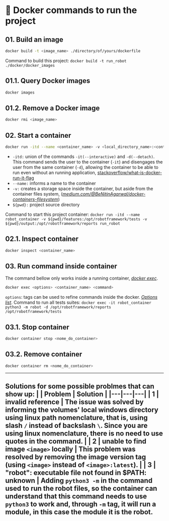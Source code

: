 # 🐳 Docker commands to run the project
## 01. Build an image
```bash
docker build -t <image_name> ./directory/of/yours/dockerfile
```
Command to build this project: `docker build -t run_robot ./docker/docker_images`

## 01.1. Query Docker images
```bash
docker images
```

## 01.2. Remove a Docker image
```bash
docker rmi <image_name>
```

## 02. Start a container
```bash
docker run -itd --name <container_name> -v <local_directory_name>:<container_directory_name> <image_name>
```
* `-itd:` union of the commands `-it(--interactive)` and `-d(--detach)`. This command sends the user to the container (`-it`) and disengages the user from the same container (`-d`), allowing the container to be able to run even without an running application, [stackoverflow/what-is-docker-run-it-flag](https://stackoverflow.com/questions/48368411/what-is-docker-run-it-flag)
* `--name:` informs a name to the container
* `-v:` creates a storage space inside the container, but aside from the container files system, (*[medium.com/@BeNitinAgarwal/docker-containers-filesystem](https://medium.com/@BeNitinAgarwal/docker-containers-filesystem-demystified-b6ed8112a04a)*)
* `${pwd}:` project source directory

Command to start this project container: `docker run -itd --name robot_container -v ${pwd}/features:/opt/robotframework/tests -v ${pwd}/output:/opt/robotframework/reports run_robot`

## 02.1. Inspect container
```bash
docker inspect <container_name>
```

## 03. Run command inside container
The command bellow only works inside a running container, *[docker exec](https://docs.docker.com/engine/reference/commandline/exec/)*.
```bash
docker exec <options> <container_name> <command>
```
`options`: tags can be used to refine commands inside the docker. *[Options list](https://docs.docker.com/engine/reference/commandline/exec/#options)*.
Command to run all tests suites: `docker exec -it robot_container python3 -m robot -d /opt/robotframework/reports /opt/robotframework/tests`

## 03.1. Stop container
```bash
docker container stop <nome_do_container>
```

## 03.2. Remove container
```bash
docker container rm <nome_do_container>
```

---
**Solutions for some possible problmes that can show up:**
| | Problem | Solution |
|---|---|---|
| 1 | invalid reference | The issue was solved by informing the volumes' local windows directory using linux path nomenclature, that is, using slash `/` instead of backslash `\`. Since you are using linux nomenclature, there is no need to use quotes in the command. |
| 2 | unable to find image `<image>` locally | This problem was resolved by removing the image version tag (using `<image>` instead of `<image>:latest`). |
| 3 | "robot": executable file not found in $PATH: unknown | Adding `python3 -m` in the command used to run the robot files, so the container can understand that this command needs to use `python3` to work and, through `-m` tag, it will run a module, in this case the module it is the robot.
---